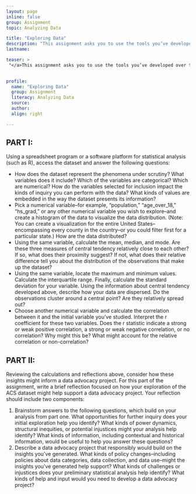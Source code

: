 ```yaml
---
layout: page
inline: false
group: Assignment
topic: Analyzing Data

title: "Exploring Data"
description: "This assignment asks you to use the tools you’ve developed over the course of this module to begin understanding a dataset–a subset of the 2019 American Community Survey performed by the United States Census Bureau (The dataset with information about its source and the variables included is available at https://www.openintro.org/data/index.php?data=county_2019. This assignment builds on lesson 2.3 (from the historicizing data module) and you should keep in mind how the project of counting the US population is inherently messy, and implicitly (and sometimes explicitly) caught up in questions of power. This is the case not only because census numbers are used by federal, state and local policy makers, but also because the methods and categories used to gather and organize data frequently make assumptions about what it means to be normal and about how people should be living their lives. At the same time, data can be a powerful tool for identifying patterns of injustice or systemic violence. As you work through this assignment, reflect both on how the ACS data embeds bias and on how the data might contribute to a responsible data advocacy project."
lastname: 

teaser: >
 "</a>This assignment asks you to use the tools you’ve developed over the course of this module to begin understanding a dataset–a subset of the 2019 American Community Survey performed by the United States Census Bureau (The dataset with information about its source and the variables included is available at <a href="https://www.openintro.org/data/index.php?data=county_2019">https://www.openintro.org/data/index.php?data=county_2019</a>. This assignment builds on lesson 2.3 (from the historicizing data module) and you should keep in mind how the project of counting the US population is inherently messy, and implicitly (and sometimes explicitly) caught up in questions of power. This is the case not only because census numbers are used by federal, state and local policy makers, but also because the methods and categories used to gather and organize data frequently make assumptions about what it means to be normal and about how people should be living their lives. At the same time, data can be a powerful tool for identifying patterns of injustice or systemic violence. As you work through this assignment, reflect both on how the ACS data embeds bias and on how the data might contribute to a responsible data advocacy project."
 

profile:
  name: "Exploring Data"
  group: Assignment
  literacy: Analyzing Data
  source: 
  author: 
  align: right

---
```


## PART I: 
Using a spreadsheet program or a software platform for statistical analysis (such as R), access the dataset and answer the following questions:
- How does the dataset represent the phenomena under scrutiny? What variables does it include? Which of the variables are categorical? Which are numerical? How do the variables selected for inclusion impact the kinds of inquiry you can perform with the data? What kinds of values are embedded in the way the dataset presents its information?
- Pick a numerical variable–for example, “population,” “age_over_18,” “hs_grad,” or any other numerical variable you wish to explore–and create a histogram of the data to visualize the data distribution. (Note: You can create a visualization for the entire United States–encompassing every county in the country–or you could filter first for a particular state.) How are the data distributed? 
- Using the same variable, calculate the mean, median, and mode. Are these three measures of central tendency relatively close to each other? If so, what does their proximity suggest? If not, what does their relative difference tell you about the distribution of the observations that make up the dataset?
- Using the same variable, locate the maximum and minimum values. Calculate the interquartile range. Finally, calculate the standard deviation for your variable. Using the information about central tendency developed above, describe how your data are dispersed. Do the observations cluster around a central point? Are they relatively spread out?
- Choose another numerical variable and calculate the correlation between it and the initial variable you’ve studied. Interpret the r coefficient for these two variables. Does the r statistic indicate a strong or weak positive correlation, a strong or weak negative correlation, or no correlation? Why might this be? What might account for the relative correlation or non-correlation? 

## PART II: 
Reviewing the calculations and reflections above, consider how these insights might inform a data advocacy project. For this part of the assignment, write a brief reflection focused on how your exploration of the ACS dataset might help support a data advocacy project. Your reflection should include two components:
1. Brainstorm answers to the following questions, which build on your analysis from part one. What opportunities for further inquiry does your initial exploration help you identify? What kinds of power dynamics, structural inequities, or potential injustices might your analysis help identify? What kinds of information, including contextual and historical information, would be useful to help you answer these questions?
2. Describe a data advocacy project that responsibly would build on the insights you’ve generated. What kinds of policy changes–including policies about data categories, data collection, and data use–might the insights you’ve generated help support? What kinds of challenges or injustices does your preliminary statistical analysis help identify? What kinds of help and input would you need to develop a data advocacy project?
